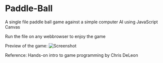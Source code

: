 # Paddle-Ball
A single file paddle ball game against a simple computer AI using JavaScript Canvas

Run the file on any webbrowser to enjoy the game

Preview of the game:
![Screenshot](https://user-images.githubusercontent.com/42289368/80733168-f4319980-8b2a-11ea-8808-8a78ced5d165.png)


Reference: Hands-on intro to game programming by Chris DeLeon
